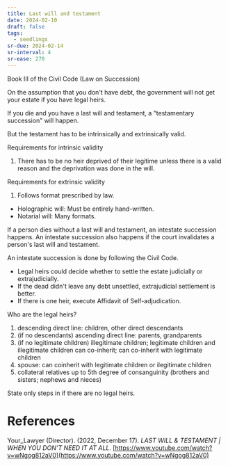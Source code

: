 ```yaml
---
title: Last will and testament
date: 2024-02-10
draft: false
tags:
  - seedlings
sr-due: 2024-02-14
sr-interval: 4
sr-ease: 270
---
```

Book III of the Civil Code (Law on Succession)

On the assumption that you don't have debt, the government will not get your estate if you have legal heirs.

If you die and you have a last will and testament, a "testamentary succession" will happen.

But the testament has to be intrinsically and extrinsically valid.

Requirements for intrinsic validity
1. There has to be no heir deprived of their legitime unless there is a valid reason and the deprivation was done in the will.

Requirements for extrinsic validity
1. Follows format prescribed by law.
- Holographic will: Must be entirely hand-written.
- Notarial will: Many formats.

If a person dies without a last will and testament, an intestate succession happens.
An intestate succession also happens if the court invalidates a person's last will and testament.

An intestate succession is done by following the Civil Code.
- Legal heirs could decide whether to settle the estate judicially or extrajudicially.
- If the dead didn't leave any debt unsettled, extrajudicial settlement is better.
- If there is one heir, execute Affidavit of Self-adjudication.

Who are the legal heirs?
1. descending direct line: children, other direct descendants
2. (if no descendants) ascending direct line: parents, grandparents
3. (if no legitimate children) illegitimate children; legitimate children and illegitimate children can co-inherit; can co-inherit with legitimate children
4. spouse: can coinherit with legitimate children or ilegitimate children
5. collateral relatives up to 5th degree of consanguinity (brothers and sisters; nephews and nieces)

State only steps in if there are no legal heirs.

# References

Your_Lawyer (Director). (2022, December 17). _LAST WILL & TESTAMENT | WHEN YOU DON’T NEED IT AT ALL_. [https://www.youtube.com/watch?v=wNgog812aV0](https://www.youtube.com/watch?v=wNgog812aV0)